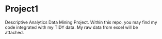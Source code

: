 # Project1
Descriptive Analytics Data Mining Project.
Within this repo, you may find my code integrated with my TIDY data. My raw data from excel will be attached. 

